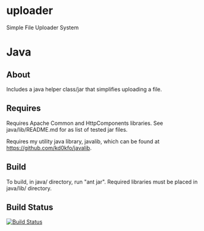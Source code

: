 uploader
========

Simple File Uploader System

Java
====

About
-----

Includes a java helper class/jar that simplifies uploading a file.

Requires
--------

Requires Apache Common and HttpComponents libraries. See java/lib/README.md for as list of tested jar files.

Requires my utility java library, javalib, which can be found at https://github.com/kd0kfo/javalib.


Build
-----

To build, in java/ directory, run "ant jar". Required libraries must be placed in java/lib/ directory.


Build Status
------------

[![Build Status](https://travis-ci.org/kd0kfo/webfs.svg?branch=master)](https://travis-ci.org/kd0kfo/webfs)
